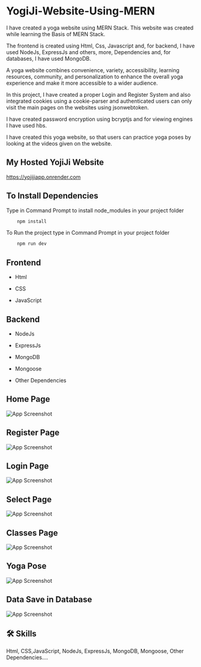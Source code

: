 
# YogiJi-Website-Using-MERN

I have created a yoga website using MERN Stack. This website was created while learning the Basis of MERN Stack.

The frontend is created using Html, Css, Javascript and, for backend, I have used NodeJs, ExpressJs and others, more, Dependencies and, for databases, I have used MongoDB.

A yoga website combines convenience, variety, accessibility, learning resources, community, and personalization to enhance the overall yoga experience and make it more accessible to a wider audience.

In this project, I have created a proper Login and Register System and also integrated cookies using a cookie-parser and authenticated users can only visit the main pages on the websites using jsonwebtoken.

I have created password encryption using bcryptjs and for viewing engines I have used hbs.

I have created this yoga website, so that users can practice yoga poses by looking at the videos given on the website.


##   My Hosted YojiJi Website



https://yojijiapp.onrender.com


## To Install Dependencies

Type in Command Prompt to install node_modules in your project folder 

```bash
    npm install 
```

To Run the project type in  Command Prompt in your project folder

```bash
    npm run dev 
```



## Frontend

- Html

- CSS

- JavaScript




## Backend


- NodeJs

- ExpressJs

- MongoDB

- Mongoose

- Other Dependencies













## Home Page

![App Screenshot](https://github.com/devgeek2700/YogiJi-Website-Using-MERN/blob/master/Ouput/Home.png?raw=true)

## Register Page

![App Screenshot](https://github.com/devgeek2700/YogiJi-Website-Using-MERN/blob/master/Ouput/register.png?raw=true)

## Login Page

![App Screenshot](https://github.com/devgeek2700/YogiJi-Website-Using-MERN/blob/master/Ouput/login.png?raw=true)

## Select Page

![App Screenshot](https://github.com/devgeek2700/YogiJi-Website-Using-MERN/blob/master/Ouput/track.png?raw=true)

## Classes Page

![App Screenshot](https://github.com/devgeek2700/YogiJi-Website-Using-MERN/blob/master/Ouput/classes.png?raw=true)

## Yoga Pose

![App Screenshot](https://github.com/devgeek2700/YogiJi-Website-Using-MERN/blob/master/Ouput/cat-pose.png?raw=true)

## Data Save in Database

![App Screenshot](https://github.com/devgeek2700/YogiJi-Website-Using-MERN/blob/master/Ouput/database.png?raw=true)




## 🛠 Skills
Html, CSS,JavaScript, NodeJs, ExpressJs, MongoDB, Mongoose, Other Dependencies....

